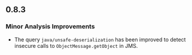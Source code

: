 ## 0.8.3

### Minor Analysis Improvements

* The query `java/unsafe-deserialization` has been improved to detect insecure calls to `ObjectMessage.getObject` in JMS.
